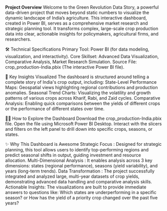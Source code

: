 **Project Overview**
Welcome to the Green Revolution Data Story, a powerful data-driven project that moves beyond static numbers to visualize the dynamic landscape of India’s agriculture. This interactive dashboard, created in Power BI, serves as a comprehensive market research and strategic planning tool.
It transforms complex, large-scale crop production data into clear, actionable insights for policymakers, agricultural firms, and researchers.

🛠️ Technical Specifications
Primary Tool: Power BI (for data modeling, visualization, and interactivity).
Core Skillset: Advanced Data Visualization, Comparative Analysis, Market Research Simulation.
Source File: crop_production-India.pbix (The interactive Power BI file).

🚀 Key Insights Visualized
The dashboard is structured around telling a complete story of India's crop output, including:
State-Level Performance Maps: Geospatial views highlighting regional contributions and production anomalies.
Seasonal Trend Charts: Visualizing the volatility and growth patterns of various crops across Kharif, Rabi, and Zaid cycles.
Comparative Analysis: Enabling quick comparisons between the yields of different crops or the performance of different states over time.


🧑‍💻 How to Explore the Dashboard
Download the crop_production-India.pbix file.
Open the file using Microsoft Power BI Desktop.
Interact with the slicers and filters on the left panel to drill down into specific crops, seasons, or states.

✨ Why This Dashboard is Awesome
Strategic Focus :	Designed for strategic planning, this tool allows users to identify top-performing regions and predict seasonal shifts in output, guiding investment and resource allocation.
Multi-Dimensional Analysis :	It enables analysis across 3 key dimensions: states (regional performance), seasons (yield variability), and years (long-term trends).
Data Transformation :	The project successfully integrated and analyzed large, multi-year datasets of crop yields, demonstrating advanced data handling and comparative analysis skills.
Actionable Insights:	The visualizations are built to provide immediate answers to questions like: Which states are underperforming in a specific season? or How has the yield of a priority crop changed over the past five years?
